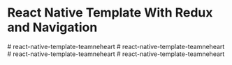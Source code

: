 # React Native Template With Redux and Navigation
#   r e a c t - n a t i v e - t e m p l a t e - t e a m n e h e a r t  
 #   r e a c t - n a t i v e - t e m p l a t e - t e a m n e h e a r t  
 #   r e a c t - n a t i v e - t e m p l a t e - t e a m n e h e a r t  
 #   r e a c t - n a t i v e - t e m p l a t e - t e a m n e h e a r t  
 